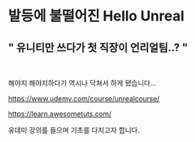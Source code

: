 # 발등에 불떨어진 Hello Unreal

## <strong> " 유니티만 쓰다가 첫 직장이 언리얼팀..? " </strong>

<br>

해야지 해야지하다가 역시나 닥쳐서 하게 됐습니다...

https://www.udemy.com/course/unrealcourse/

https://learn.awesometuts.com/

유데미 강의를 들으며 기초를 다지고자 합니다.
